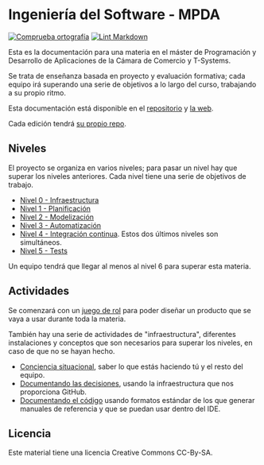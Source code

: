 # Ingeniería del Software - MPDA

[![Comprueba
ortografía](https://github.com/JJ/MPDA-IS/actions/workflows/check-readme.yml/badge.svg)](https://github.com/JJ/MPDA-IS/actions/workflows/check-readme.yml)
[![Lint
Markdown](https://github.com/JJ/MPDA-IS/actions/workflows/lint-markdown.yml/badge.svg)](https://github.com/JJ/MPDA-IS/actions/workflows/lint-markdown.yml)

Esta es la documentación para una materia en el máster de Programación y
Desarrollo de Aplicaciones de la Cámara de Comercio y T-Systems.

Se trata de enseñanza basada en proyecto y evaluación formativa; cada equipo irá
superando una serie de objetivos a lo largo del curso, trabajando a su propio
ritmo.

Esta documentación está disponible en el
[repositorio](https://github.com/JJ/MPDA-IS) y [la
web](https://jj.github.io/MPDA-IS).

Cada edición tendrá [su propio repo](https://github.com/JJ/MPDA-IS-ed).

## Niveles

El proyecto se organiza en varios niveles; para pasar un nivel hay que superar
los niveles anteriores. Cada nivel tiene una serie de objetivos de trabajo.

* [Nivel 0 - Infraestructura](doc/0.Repositorio.md)
* [Nivel 1 - Planificación](doc/1.Planificacion.md)
* [Nivel 2 - Modelización](doc/2.Modelo.md)
* [Nivel 3 - Automatización](doc/3.Automatizar.md)
* [Nivel 4 - Integración continua](doc/4.CI.md). Estos dos últimos niveles son simultáneos.
* [Nivel 5 - Tests](doc/5.Tests.md)

Un equipo tendrá que llegar al menos al nivel 6 para superar esta materia.

## Actividades

Se comenzará con un [juego de rol](doc/actividades/juego-rol-design-thinking.md)
para poder diseñar un producto que se vaya a usar durante toda la materia.

También hay una serie de actividades de "infraestructura", diferentes
instalaciones y conceptos que son necesarios para superar los niveles, en caso
de que no se hayan hecho.

* [Conciencia
  situacional](doc/infraestructura/1.ConcienciaSituacional.md), saber lo que
  estás haciendo tú y el resto del equipo.
* [Documentando las decisiones](doc/infraestructura/2.ADD.md), usando la
  infraestructura que nos proporciona GitHub.
* [Documentando el código](doc/infraestructura/3.Documentación.md) usando
  formatos estándar de los que generar manuales de referencia y que se puedan
  usar dentro del IDE.

## Licencia

Este material tiene una licencia Creative Commons CC-By-SA.
